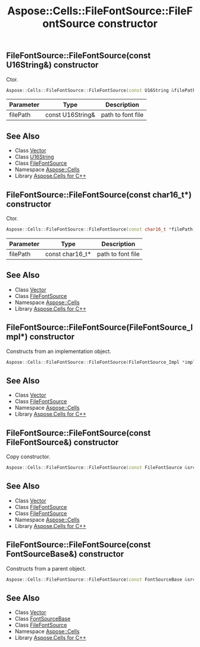 ﻿---
title: Aspose::Cells::FileFontSource::FileFontSource constructor
linktitle: FileFontSource
second_title: Aspose.Cells for C++ API Reference
description: 'Aspose::Cells::FileFontSource::FileFontSource constructor. Ctor in C++.'
type: docs
weight: 100
url: /cpp/aspose.cells/filefontsource/filefontsource/
---
## FileFontSource::FileFontSource(const U16String\&) constructor


Ctor.

```cpp
Aspose::Cells::FileFontSource::FileFontSource(const U16String &filePath)
```


| Parameter | Type | Description |
| --- | --- | --- |
| filePath | const U16String\& | path to font file |

## See Also

* Class [Vector](../../vector/)
* Class [U16String](../../u16string/)
* Class [FileFontSource](../)
* Namespace [Aspose::Cells](../../)
* Library [Aspose.Cells for C++](../../../)
## FileFontSource::FileFontSource(const char16_t*) constructor


Ctor.

```cpp
Aspose::Cells::FileFontSource::FileFontSource(const char16_t *filePath)
```


| Parameter | Type | Description |
| --- | --- | --- |
| filePath | const char16_t* | path to font file |

## See Also

* Class [Vector](../../vector/)
* Class [FileFontSource](../)
* Namespace [Aspose::Cells](../../)
* Library [Aspose.Cells for C++](../../../)
## FileFontSource::FileFontSource(FileFontSource_Impl*) constructor


Constructs from an implementation object.

```cpp
Aspose::Cells::FileFontSource::FileFontSource(FileFontSource_Impl *impl)
```

## See Also

* Class [Vector](../../vector/)
* Class [FileFontSource](../)
* Namespace [Aspose::Cells](../../)
* Library [Aspose.Cells for C++](../../../)
## FileFontSource::FileFontSource(const FileFontSource\&) constructor


Copy constructor.

```cpp
Aspose::Cells::FileFontSource::FileFontSource(const FileFontSource &src)
```

## See Also

* Class [Vector](../../vector/)
* Class [FileFontSource](../)
* Class [FileFontSource](../)
* Namespace [Aspose::Cells](../../)
* Library [Aspose.Cells for C++](../../../)
## FileFontSource::FileFontSource(const FontSourceBase\&) constructor


Constructs from a parent object.

```cpp
Aspose::Cells::FileFontSource::FileFontSource(const FontSourceBase &src)
```

## See Also

* Class [Vector](../../vector/)
* Class [FontSourceBase](../../fontsourcebase/)
* Class [FileFontSource](../)
* Namespace [Aspose::Cells](../../)
* Library [Aspose.Cells for C++](../../../)
